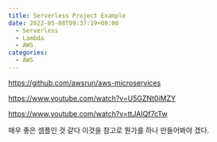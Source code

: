 ```yaml
---
title: Serverless Project Example
date: 2022-05-08T09:37:19+09:00
  - Serverless
  - Lambda
  - AWS
categories:
  - AWS
---
```


https://github.com/awsrun/aws-microservices

https://www.youtube.com/watch?v=U5GZNt0iMZY

https://www.youtube.com/watch?v=ttJAIQf7cTw

매우 좋은 셈플인 것 같다 이것을 참고로 뭔가를 하나 만들어봐야 겠다.

<!-- more -->
